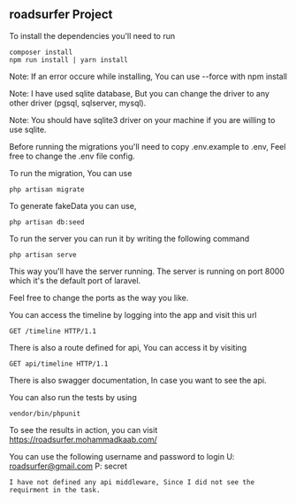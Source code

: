 ## roadsurfer Project

To install the dependencies you'll need to run
```
composer install
npm run install | yarn install
```
Note: If an error occure while installing, You can use  --force with npm install

Note: I have used sqlite database, But you can change the driver to any other driver (pgsql, sqlserver, mysql).

Note: You should have sqlite3 driver on your machine if you are willing to use sqlite. 

Before running the migrations you'll need to copy .env.example to .env, Feel free to change the .env file config.


To run the migration, You can use
```
php artisan migrate
```

To generate fakeData you can use,
```
php artisan db:seed
```

To run the server you can run it by writing the following command
```
php artisan serve
```

This way you'll have the server running. The server is running on port 8000 which it's the default port of laravel.

Feel free to change the ports as the way you like.

You can access the timeline by logging into the app and visit this url
```
GET /timeline HTTP/1.1
```
There is also a route defined for api, You can access it by visiting
```
GET api/timeline HTTP/1.1
```
There is also swagger documentation, In case you want to see the api.

You can also run the tests by using
```
vendor/bin/phpunit
```

To see the results in action, you can visit https://roadsurfer.mohammadkaab.com/

You can use the following username and password to login
U: roadsurfer@gmail.com
P: secret 

`I have not defined any api middleware, Since I did not see the requirment in the task.`
